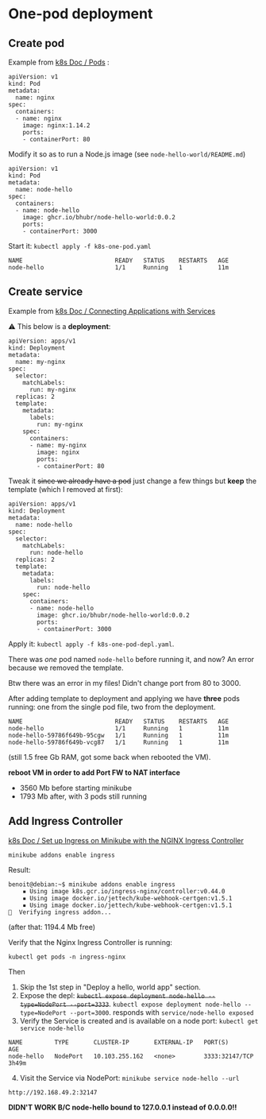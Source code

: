 # One-pod deployment

## Create pod

Example from [k8s Doc / Pods](https://kubernetes.io/docs/concepts/workloads/pods/) :

```
apiVersion: v1
kind: Pod
metadata:
  name: nginx
spec:
  containers:
  - name: nginx
    image: nginx:1.14.2
    ports:
    - containerPort: 80
```

Modify it so as to run a Node.js image (see `node-hello-world/README.md`)

```
apiVersion: v1
kind: Pod
metadata:
  name: node-hello
spec:
  containers:
  - name: node-hello
    image: ghcr.io/bhubr/node-hello-world:0.0.2
    ports:
    - containerPort: 3000
```

Start it: `kubectl apply -f k8s-one-pod.yaml`

```
NAME                          READY   STATUS    RESTARTS   AGE
node-hello                    1/1     Running   1          11m
```

## Create service

Example from [k8s Doc / Connecting Applications with Services](https://kubernetes.io/docs/concepts/services-networking/connect-applications-service/)

:warning: This below is a **deployment**:

```
apiVersion: apps/v1
kind: Deployment
metadata:
  name: my-nginx
spec:
  selector:
    matchLabels:
      run: my-nginx
  replicas: 2
  template:
    metadata:
      labels:
        run: my-nginx
    spec:
      containers:
      - name: my-nginx
        image: nginx
        ports:
        - containerPort: 80
```

Tweak it ~~since we already have a pod~~ just change a few things but **keep** the template (which I removed at first):

```
apiVersion: apps/v1
kind: Deployment
metadata:
  name: node-hello
spec:
  selector:
    matchLabels:
      run: node-hello
  replicas: 2
  template:
    metadata:
      labels:
        run: node-hello
    spec:
      containers:
      - name: node-hello
        image: ghcr.io/bhubr/node-hello-world:0.0.2
        ports:
        - containerPort: 3000
```

Apply it: `kubectl apply -f k8s-one-pod-depl.yaml`.

There was *one* pod named `node-hello` before running it, and now? An error because we removed the template.

Btw there was an error in my files! Didn't change port from 80 to 3000.

After adding template to deployment and applying we have **three** pods running: one from the single pod file, two from the deployment.

```
NAME                          READY   STATUS    RESTARTS   AGE
node-hello                    1/1     Running   1          11m
node-hello-59786f649b-95cgw   1/1     Running   1          11m
node-hello-59786f649b-vcg87   1/1     Running   1          11m
```

(still 1.5 free Gb RAM, got some back when rebooted the VM).

**reboot VM in order to add Port FW to NAT interface**

* 3560 Mb before starting minikube
* 1793 Mb after, with 3 pods still running

## Add Ingress Controller

[k8s Doc / Set up Ingress on Minikube with the NGINX Ingress Controller](https://kubernetes.io/docs/tasks/access-application-cluster/ingress-minikube/)

```
minikube addons enable ingress
```

Result:

```
benoit@debian:~$ minikube addons enable ingress
    ▪ Using image k8s.gcr.io/ingress-nginx/controller:v0.44.0
    ▪ Using image docker.io/jettech/kube-webhook-certgen:v1.5.1
    ▪ Using image docker.io/jettech/kube-webhook-certgen:v1.5.1
🔎  Verifying ingress addon...
```

(after that: 1194.4 Mb free)

Verify that the Nginx Ingress Controller is running:

```
kubectl get pods -n ingress-nginx
```

Then

1. Skip the 1st step in "Deploy a hello, world app" section.
2. Expose the depl: ~~`kubectl expose deployment node-hello --type=NodePort --port=3333`~~. `kubectl expose deployment node-hello --type=NodePort --port=3000`. responds with `service/node-hello exposed`
3. Verify the Service is created and is available on a node port: `kubectl get service node-hello`

```
NAME         TYPE       CLUSTER-IP       EXTERNAL-IP   PORT(S)          AGE
node-hello   NodePort   10.103.255.162   <none>        3333:32147/TCP   3h49m
```

4. Visit the Service via NodePort: `minikube service node-hello --url`

```
http://192.168.49.2:32147
```

**DIDN'T WORK B/C node-hello bound to 127.0.0.1 instead of 0.0.0.0!!**